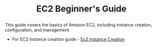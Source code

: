 # <p align="center">EC2 Beginner's Guide</p>

This guide covers the basics of Amazon EC2, including instance creation, configuration, and management.<br>
 * For EC2 instance creation guide - [Ec2 Instance Creation](ec2%20Instance/instance%20creation.md)
